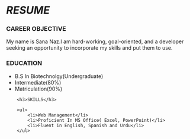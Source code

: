  <!DOCTYPE html>
<html lang="en">

<head>
    <meta charset="UTF-8">
    <meta name="viewport" content="width=device-width, initial-scale=1.0">
    <title>Document</title>
</head>

<body>
    <i>
        <strong>
            <h1>RESUME</h1>
        </strong>
    </i>
    <h3>CAREER OBJECTIVE</h3>
    <p>My name is Sana Naz.I am hard-working, goal-oriented,
        and a developer seeking an opportunity to incorporate
        my skills and put them to use. </p>
        <h3>EDUCATION</h3>
        <ul>
            <li>B.S In Biotechnolgy(Undergraduate)</li>
            <li>Intermediate(80%)</li>
            <li>Matriculation(90%)</li>
         </ul>

        <h3>SKILLS</h3>
    
        <ul> 
            <li>Web Management</li>
            <li>Proficient In MS Office( Excel, PowerPoint)</li>
            <li>Fluent in English, Spanish and Urdu</li>
        </ul>
        	
</body>

</html>
